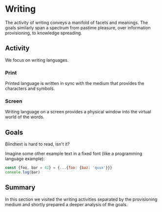 
# Writing

The activity of writing conveys a manifold of facets and meanings.
The goals similarly span a spectrum from pastime pleasure, over information provisioning, to knowledge spreading.

## Activity

We focus on writing languages.

### Print

Printed language is written in sync with the medium that provides the characters and symbols.

### Screen

Writing language on a screen provides a physical window into the virtual world of the words.

## Goals

Blindtext is hard to read, isn't it?

Imagine some other example text in a fixed font (like a programming language example):

```javascript
const {foo, bar = 42} = {...{foo: {baz: 'quux'}}}
console.log(bar)
```

## Summary

In this section we visited the writing activities separated by the provisioning medium and shortly prepared a deeper analysis of the goals.
